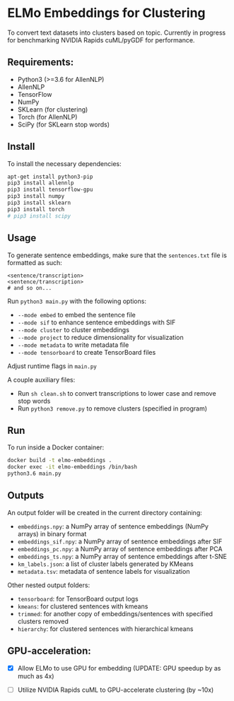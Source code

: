 # ELMo Embeddings for Clustering
To convert text datasets into clusters based on topic. Currently in progress for benchmarking NVIDIA Rapids cuML/pyGDF for performance.


## Requirements:
 * Python3 (>=3.6 for AllenNLP)
 * AllenNLP
 * TensorFlow
 * NumPy
 * SKLearn (for clustering)
 * Torch (for AllenNLP)
 * SciPy (for SKLearn stop words)


## Install
To install the necessary dependencies:

```bash
apt-get install python3-pip
pip3 install allennlp
pip3 install tensorflow-gpu
pip3 install numpy
pip3 install sklearn
pip3 install torch
# pip3 install scipy
```


## Usage
To generate sentence embeddings, make sure that the `sentences.txt` file is formatted as such:

```
<sentence/transcription>
<sentence/transcription>
# and so on...
```

Run `python3 main.py` with the following options:
 * `--mode embed` to embed the sentence file
 * `--mode sif` to enhance sentence embeddings with SIF
 * `--mode cluster` to cluster embeddings
 * `--mode project` to reduce dimensionality for visualization
 * `--mode metadata` to write metadata file
 * `--mode tensorboard` to create TensorBoard files

Adjust runtime flags in `main.py`

A couple auxiliary files:
 * Run `sh clean.sh` to convert transcriptions to lower case and remove stop words
 * Run `python3 remove.py` to remove clusters (specified in program)

## Run
To run inside a Docker container:

```bash
docker build -t elmo-embeddings .
docker exec -it elmo-embeddings /bin/bash
python3.6 main.py
```


## Outputs
An output folder will be created in the current directory containing:
 * `embeddings.npy`: a NumPy array of sentence embeddings (NumPy arrays) in binary format
 * `embeddings_sif.npy`: a NumPy array of sentence embeddings after SIF
 * `embeddings_pc.npy`: a NumPy array of sentence embeddings after PCA
 * `embeddings_ts.npy`: a NumPy array of sentence embeddings after t-SNE
 * `km_labels.json`: a list of cluster labels generated by KMeans
 * `metadata.tsv`: metadata of sentence labels for visualization

Other nested output folders:
 * `tensorboard`: for TensorBoard output logs
 * `kmeans`: for clustered sentences with kmeans
 * `trimmed`: for another copy of embeddings/sentences with specified clusters removed
 * `hierarchy`: for clustered sentences with hierarchical kmeans


## GPU-acceleration:
 - [x] Allow ELMo to use GPU for embedding (UPDATE: GPU speedup by as much as 4x)
 - [ ] Utilize NVIDIA Rapids cuML to GPU-accelerate clustering (by ~10x)


